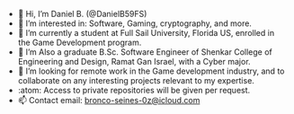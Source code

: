 - 👋 Hi, I’m Daniel B. (@DanielB59FS)
- 👀 I’m interested in: Software, Gaming, cryptography, and more.
- 🌱 I’m currently a student at Full Sail University, Florida US, enrolled in the Game Development program.
- 🌱 I’m Also a graduate B.Sc. Software Engineer of Shenkar College of Engineering and Design, Ramat Gan Israel, with a Cyber major.
- 💞️ I’m looking for remote work in the Game development industry, and to collaborate on any interesting projects relevant to my expertise.
- :atom: Access to private repositories will be given per request.
- 📫 Contact email: bronco-seines-0z@icloud.com
